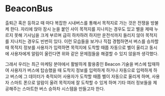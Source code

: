 # BeaconBus
 출퇴근 혹은 등하교 때 마다 복잡한 시내버스를 통해서 목적지로 가는 것은 전쟁을 방불케 한다. 
자리에 앉아 잠시 눈을 붙인 사이 목적지를 지나치는 경우도 있고 벨을 제때 누르지 못해 기사님을
크게 부르며 급히 하차하려 하지만 운전석까지 들리지 않아 목적지를 지나치는 경우도 빈번히 있다.
 이런 모습들을 보거나 직접 경험하면서 버스를 승차할 때 목적지 정보를 사용자가 입력하면 목적지에
도착할 때쯤 자동으로 벨이 울리고 동시에 사용자에게 알림이 울린다면 위와 같은 문제점들을 해결할
수 있지 않을까 생각했다.

 그래서 우리는 최근 마케팅 분야에서 활발하게 활용중인 Beacon 기술을 버스에 탑재하여 사용자가
버스에 탑승했을 때 도착지 정보를 입력하게 하거나 자동으로 입력하게 하고 버스에 그 데이터가 축적되어
사용자가 도착할 때쯤 벨이 자동으로 울리게 하며, 사용자 스마트 폰으로 알람이 울려 목적지에 잘 도착할
수 있게 하며 기타 여러 정보들을 제공해주는 스마트한 버스 승하차 시스템을 만들고자 한다.
